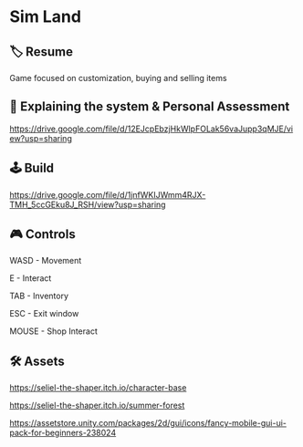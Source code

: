 # Sim Land
## 🏷️ Resume
Game focused on customization, buying and selling items
## 📃 Explaining the system & Personal Assessment
https://drive.google.com/file/d/12EJcpEbzjHkWlpFOLak56vaJupp3qMJE/view?usp=sharing

## 🕹️ Build
https://drive.google.com/file/d/1jnfWKIJWmm4RJX-TMH_5ccGEku8J_RSH/view?usp=sharing

## 🎮 Controls
WASD - Movement

E - Interact

TAB - Inventory

ESC - Exit window

MOUSE - Shop Interact

## 🛠️ Assets
https://seliel-the-shaper.itch.io/character-base

https://seliel-the-shaper.itch.io/summer-forest

https://assetstore.unity.com/packages/2d/gui/icons/fancy-mobile-gui-ui-pack-for-beginners-238024
